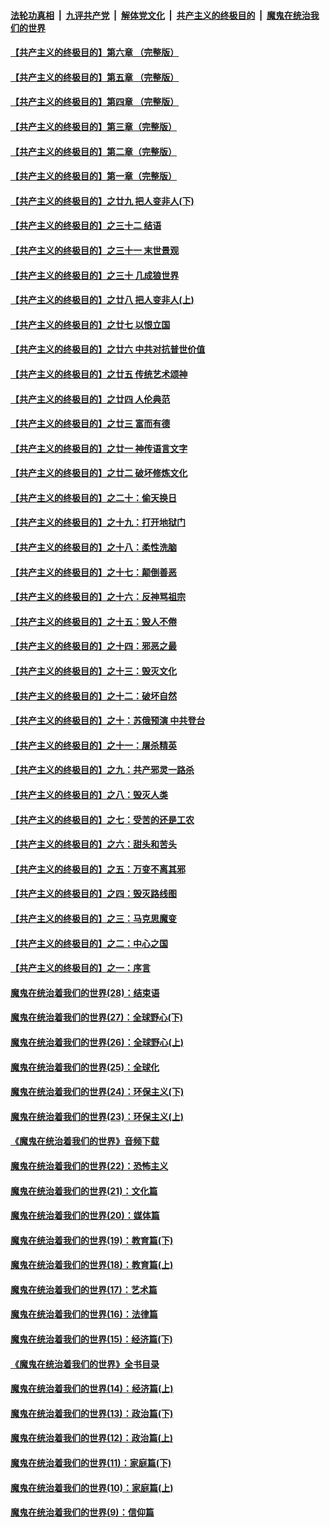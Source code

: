 ####  [法轮功真相](../../../../basic/blob/master/README.md?t=06191302) &nbsp;|&nbsp; [九评共产党](../../../../9ping.md/blob/master/README.md?t=06191302) &nbsp;|&nbsp; [解体党文化](../../../../jtdwh.md/blob/master/README.md?t=06191302)  &nbsp;|&nbsp; [共产主义的终极目的](../../../../gczydzjmd.md/blob/master/README.md?t=06191302) &nbsp;|&nbsp; [魔鬼在统治我们的世界](../../../../mgztzwmdsj.md/blob/master/README.md?t=06191302) 

#### [【共产主义的终极目的】第六章 （完整版）](../pages/nsc422/n11428913.md?t=06191302) 

#### [【共产主义的终极目的】第五章 （完整版）](../pages/nsc422/n11428912.md?t=06191302) 

#### [【共产主义的终极目的】第四章 （完整版）](../pages/nsc422/n11428907.md?t=06191302) 

#### [【共产主义的终极目的】第三章（完整版）](../pages/nsc422/n11428848.md?t=06191302) 

#### [【共产主义的终极目的】第二章（完整版）](../pages/nsc422/n11428831.md?t=06191302) 

#### [【共产主义的终极目的】第一章（完整版）](../pages/nsc422/n11417651.md?t=06191302) 

#### [【共产主义的终极目的】之廿九 把人变非人(下)](../pages/nsc422/n11344140.md?t=06191302) 

#### [【共产主义的终极目的】之三十二 结语](../pages/nsc422/n11360535.md?t=06191302) 

#### [【共产主义的终极目的】之三十一 末世景观](../pages/nsc422/n11351129.md?t=06191302) 

#### [【共产主义的终极目的】之三十 几成狼世界](../pages/nsc422/n11348280.md?t=06191302) 

#### [【共产主义的终极目的】之廿八 把人变非人(上)](../pages/nsc422/n11340492.md?t=06191302) 

#### [【共产主义的终极目的】之廿七 以恨立国](../pages/nsc422/n11336944.md?t=06191302) 

#### [【共产主义的终极目的】之廿六 中共对抗普世价值](../pages/nsc422/n11324785.md?t=06191302) 

#### [【共产主义的终极目的】之廿五 传统艺术颂神](../pages/nsc422/n11296396.md?t=06191302) 

#### [【共产主义的终极目的】之廿四 人伦典范](../pages/nsc422/n11296397.md?t=06191302) 

#### [【共产主义的终极目的】之廿三 富而有德](../pages/nsc422/n11283598.md?t=06191302) 

#### [【共产主义的终极目的】之廿一 神传语言文字](../pages/nsc422/n11263265.md?t=06191302) 

#### [【共产主义的终极目的】之廿二 破坏修炼文化](../pages/nsc422/n11245728.md?t=06191302) 

#### [【共产主义的终极目的】之二十：偷天换日](../pages/nsc422/n11238846.md?t=06191302) 

#### [【共产主义的终极目的】之十九：打开地狱门](../pages/nsc422/n11206376.md?t=06191302) 

#### [【共产主义的终极目的】之十八：柔性洗脑](../pages/nsc422/n11199994.md?t=06191302) 

#### [【共产主义的终极目的】之十七：颠倒善恶](../pages/nsc422/n11179782.md?t=06191302) 

#### [【共产主义的终极目的】之十六：反神骂祖宗](../pages/nsc422/n11166798.md?t=06191302) 

#### [【共产主义的终极目的】之十五：毁人不倦](../pages/nsc422/n11166792.md?t=06191302) 

#### [【共产主义的终极目的】之十四：邪恶之最](../pages/nsc422/n11150249.md?t=06191302) 

#### [【共产主义的终极目的】之十三：毁灭文化](../pages/nsc422/n11135227.md?t=06191302) 

#### [【共产主义的终极目的】之十二：破坏自然](../pages/nsc422/n11135214.md?t=06191302) 

#### [【共产主义的终极目的】之十：苏俄预演 中共登台](../pages/nsc422/n11118424.md?t=06191302) 

#### [【共产主义的终极目的】之十一：屠杀精英](../pages/nsc422/n11118442.md?t=06191302) 

#### [【共产主义的终极目的】之九：共产邪灵一路杀](../pages/nsc422/n11114139.md?t=06191302) 

#### [【共产主义的终极目的】之八：毁灭人类](../pages/nsc422/n11108503.md?t=06191302) 

#### [【共产主义的终极目的】之七：受苦的还是工农](../pages/nsc422/n11101809.md?t=06191302) 

#### [【共产主义的终极目的】之六：甜头和苦头](../pages/nsc422/n11096971.md?t=06191302) 

#### [【共产主义的终极目的】之五：万变不离其邪](../pages/nsc422/n11091285.md?t=06191302) 

#### [【共产主义的终极目的】之四：毁灭路线图](../pages/nsc422/n11086284.md?t=06191302) 

#### [【共产主义的终极目的】之三：马克思魔变](../pages/nsc422/n11061941.md?t=06191302) 

#### [【共产主义的终极目的】之二：中心之国](../pages/nsc422/n11047728.md?t=06191302) 

#### [【共产主义的终极目的】之一：序言](../pages/nsc422/n11086077.md?t=06191302) 

#### [魔鬼在统治着我们的世界(28)：结束语](../pages/nsc422/n10936246.md?t=06191302) 

#### [魔鬼在统治着我们的世界(27)：全球野心(下)](../pages/nsc422/n10928319.md?t=06191302) 

#### [魔鬼在统治着我们的世界(26)：全球野心(上)](../pages/nsc422/n10900318.md?t=06191302) 

#### [魔鬼在统治着我们的世界(25)：全球化](../pages/nsc422/n10788205.md?t=06191302) 

#### [魔鬼在统治着我们的世界(24)：环保主义(下)](../pages/nsc422/n10695307.md?t=06191302) 

#### [魔鬼在统治着我们的世界(23)：环保主义(上)](../pages/nsc422/n10688613.md?t=06191302) 

#### [《魔鬼在统治着我们的世界》音频下载](../pages/nsc422/n10635553.md?t=06191302) 

#### [魔鬼在统治着我们的世界(22)：恐怖主义](../pages/nsc422/n10614727.md?t=06191302) 

#### [魔鬼在统治着我们的世界(21)：文化篇](../pages/nsc422/n10597706.md?t=06191302) 

#### [魔鬼在统治着我们的世界(20)：媒体篇](../pages/nsc422/n10586579.md?t=06191302) 

#### [魔鬼在统治着我们的世界(19)：教育篇(下)](../pages/nsc422/n10564808.md?t=06191302) 

#### [魔鬼在统治着我们的世界(18)：教育篇(上)](../pages/nsc422/n10526970.md?t=06191302) 

#### [魔鬼在统治着我们的世界(17)：艺术篇](../pages/nsc422/n10499093.md?t=06191302) 

#### [魔鬼在统治着我们的世界(16)：法律篇](../pages/nsc422/n10485969.md?t=06191302) 

#### [魔鬼在统治着我们的世界(15)：经济篇(下)](../pages/nsc422/n10469975.md?t=06191302) 

#### [《魔鬼在统治着我们的世界》全书目录](../pages/nsc422/n10464261.md?t=06191302) 

#### [魔鬼在统治着我们的世界(14)：经济篇(上)](../pages/nsc422/n10457370.md?t=06191302) 

#### [魔鬼在统治着我们的世界(13)：政治篇(下)](../pages/nsc422/n10448270.md?t=06191302) 

#### [魔鬼在统治着我们的世界(12)：政治篇(上)](../pages/nsc422/n10444576.md?t=06191302) 

#### [魔鬼在统治着我们的世界(11)：家庭篇(下)](../pages/nsc422/n10440961.md?t=06191302) 

#### [魔鬼在统治着我们的世界(10)：家庭篇(上)](../pages/nsc422/n10435448.md?t=06191302) 

#### [魔鬼在统治着我们的世界(9)：信仰篇](../pages/nsc422/n10432159.md?t=06191302) 


